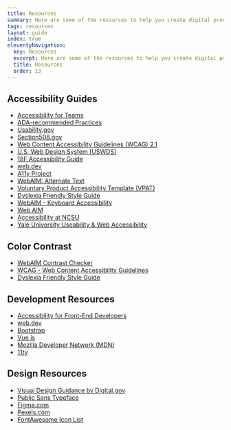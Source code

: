 ```yaml
---
title: Resources
summary: Here are some of the resources to help you create digital products.
tags: resources
layout: guide
index: true
eleventyNavigation:
  key: Resources
  excerpt: Here are some of the resources to help you create digital products.
  title: Resources
  order: 13
---
```


## Accessibility Guides
- <a href="https://accessibility.digital.gov/" target="_blank" class="text-decoration-none">Accessibility for Teams</a>
- <a href="http://www.ada.gov/pcatoolkit/chap5chklist.htm" target="_blank" class="text-decoration-none">ADA-recommended Practices</a>
- <a href="https://www.usability.gov/" target="_blank" class="text-decoration-none">Usability.gov</a>
- <a href="https://www.section508.gov/" target="_blank" class="text-decoration-none">Section508.gov</a>
- <a href="https://www.w3.org/TR/WCAG21/" target="_blank" class="text-decoration-none">Web Content Accessibility Guidelines (WCAG) 2.1</a>
- <a href="https://designsystem.digital.gov/components/" target="_blank" class="text-decoration-none">U.S. Web Design System (USWDS)</a>
- <a href="https://accessibility.18f.gov/" target="_blank" class="text-decoration-none">18F Accessibility Guide</a>
- <a href="https://web.dev/" target="_blank" class="text-decoration-none">web.dev</a>
- <a href="https://www.a11yproject.com/posts/2013-01-22-understanding-visual-impairment/" target="_blank" class="text-decoration-none">A11y Project</a>
- <a href="https://webaim.org/techniques/alttext/" target="_blank" class="text-decoration-none">WebAIM: Alternate Text</a>
- <a href="https://www.section508.gov/sell/vpat" target="_blank" class="text-decoration-none">Voluntary Product Accessibility Template (VPAT)</a>
- <a href="https://www.bdadyslexia.org.uk/advice/employers/creating-a-dyslexia-friendly-workplace/dyslexia-friendly-style-guide" target="_blank" class="text-decoration-none">Dyslexia Friendly Style Guide</a>
- <a href="https://webaim.org/techniques/keyboard/" target="_blank" class="text-decoration-none">WebAIM - Keyboard Accessibility</a>
- <a href="https://webaim.org/" target="_blank" class="text-decoration-none">Web AIM</a>
- <a href="https://accessibility.oit.ncsu.edu/" target="_blank" class="text-decoration-none">Accessibility at NCSU</a>
- <a href="https://usability.yale.edu/" target="_blank" class="text-decoration-none">Yale University Useability & Web Accessibility</a>

## Color Contrast
- <a href="https://webaim.org/resources/contrastchecker/" target="_blank" class="text-decoration-none">WebAIM Contrast Checker</a>
- <a href="(https://www.w3.org/TR/WCAG21/" target="_blank" class="text-decoration-none">WCAG - Web Content Accessibility Guidelines</a>
- <a href="https://www.bdadyslexia.org.uk/advice/employers/creating-a-dyslexia-friendly-workplace/dyslexia-friendly-style-guide" target="_blank" class="text-decoration-none">Dyslexia Friendly Style Guide</a>

## Development Resources
- <a href="https://accessibility.digital.gov/front-end/getting-started/" target="_blank" class="text-decoration-none">Accessibility for Front-End Developers</a>
- <a href="https://web.dev/" target="_blank" class="text-decoration-none">web.dev</a>
- <a href="https://getbootstrap.com/" target="_blank" class="text-decoration-none">Bootstrap</a>
- <a href="https://vuejs.org/" target="_blank" class="text-decoration-none">Vue.js</a>
- <a href="https://developer.mozilla.org/en-US/" target="_blank" class="text-decoration-none">Mozilla Developer Network (MDN)</a>
- <a href="https://www.11ty.dev/" target="_blank" class="text-decoration-none">11ty</a>

## Design Resources
- <a href="https://accessibility.digital.gov/visual-design/getting-started/" target="_blank" class="text-decoration-none">Visual Design Guidance by Digital.gov</a>
- <a href="https://fonts.google.com/specimen/Public+Sans" target="_blank" class="text-decoration-none">Public Sans Typeface</a>
- <a href="https://www.figma.com/" target="_blank" class="text-decoration-none">Figma.com</a>
- <a href="https://www.pexels.com" target="_blank" class="text-decoration-none">Pexels.com</a>
- <a href="https://fontawesome.com/icons?d=gallery&s=brands,solid&m=free" target="_blank" class="text-decoration-none">FontAwesome Icon List</a>
